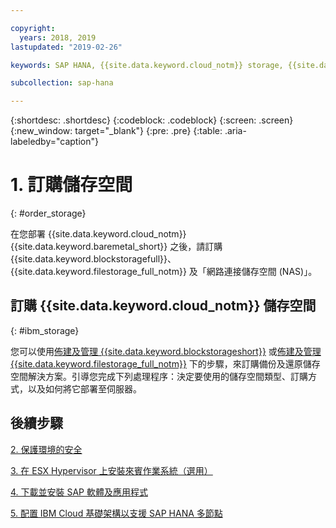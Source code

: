 ```yaml
---

copyright:
  years: 2018, 2019
lastupdated: "2019-02-26"

keywords: SAP HANA, {{site.data.keyword.cloud_notm}} storage, {{site.data.keyword.blockstorageshort}}, {{site.data.keyword.filestorage_full_notm}}

subcollection: sap-hana

---
```


{:shortdesc: .shortdesc}
{:codeblock: .codeblock}
{:screen: .screen}
{:new_window: target="_blank"}
{:pre: .pre}
{:table: .aria-labeledby="caption"}

# 1. 訂購儲存空間
{: #order_storage}

在您部署 {{site.data.keyword.cloud_notm}} {{site.data.keyword.baremetal_short}} 之後，請訂購 {{site.data.keyword.blockstoragefull}}、{{site.data.keyword.filestorage_full_notm}} 及「網路連接儲存空間 (NAS)」。

## 訂購 {{site.data.keyword.cloud_notm}} 儲存空間
{: #ibm_storage}

您可以使用[佈建及管理 {{site.data.keyword.blockstorageshort}}](/docs/infrastructure/BlockStorage?topic=BlockStorage-orderingthroughConsole#provisioning-and-managing-block-storage) 或[佈建及管理 {{site.data.keyword.filestorage_full_notm}}](/docs/infrastructure/FileStorage?topic=FileStorage-orderingConsole#orderingConsole) 下的步驟，來訂購備份及還原儲存空間解決方案。引導您完成下列處理程序：決定要使用的儲存空間類型、訂購方式，以及如何將它部署至伺服器。

## 後續步驟

  [2. 保護環境的安全](/docs/infrastructure/sap-hana?topic=sap-hana-secure_environment#secure_environment)

  [3. 在 ESX Hypervisor 上安裝來賓作業系統（選用）](/docs/infrastructure/sap-hana?topic=sap-hana-install_guest_os#install_guest_os)

  [4. 下載並安裝 SAP 軟體及應用程式](/docs/infrastructure/sap-hana?topic=sap-hana-install_sap#install_sap)

  [5. 配置 IBM Cloud 基礎架構以支援 SAP HANA 多節點](/docs/infrastructure/sap-hana?topic=sap-hana-multi-node-storage#multi-node-storage)
